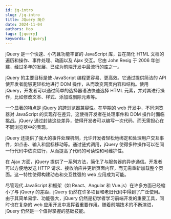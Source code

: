 ```yaml
---
id: jq-intro
slug: /jq-intro
title: JQuery 简介
date: 2024-11-04
authors: Hoo
tags: [jquery]
keywords: [jquery]
---
```


jQuery 是一个快速、小巧且功能丰富的 JavaScript 库，旨在简化 HTML 文档的遍历和操作、事件处理、动画以及 Ajax 交互。它由 John Resig 于 2006 年创建，经过多年的发展，已成为前端开发中最流行的库之一。

jQuery 的主要目标是使 JavaScript 编程更容易、更高效。它通过提供简洁的 API 使开发者能够更轻松地进行 DOM 操作，从而改变网页内容和结构。使用 jQuery，开发者可以通过简单的选择器语法快速选择 HTML 元素，并对其进行操作，比如修改文本、样式、添加或删除元素等。

一个显著的特点是 jQuery 的跨浏览器兼容性。在早期的 web 开发中，不同浏览器对 JavaScript 的实现存在差异，这使得开发者在处理事件和 DOM 操作时面临挑战。jQuery 通过封装这些差异，使得开发者可以编写一次代码，而无需担心在不同浏览器中的表现。

jQuery 还提供了强大的事件处理机制，允许开发者轻松地绑定和处理用户交互事件，如点击、输入和鼠标移动等。通过链式调用，jQuery 使得多种操作可以在同一行代码中依次进行，从而提高了代码的可读性和可维护性。

在 Ajax 方面，jQuery 提供了一系列方法，简化了与服务器的异步通信。开发者可以方便地发送 HTTP 请求、接收响应并更新页面内容，而无需重新加载整个页面。这一特性使得构建动态和交互性强的 web 应用成为可能。

尽管现代 JavaScript 和框架（如 React、Angular 和 Vue.js）在许多方面已经缩小了与 jQuery 的差距，jQuery 仍然在许多项目和老旧代码中得到了广泛使用。由于其简单易学、功能强大，jQuery 仍然是初学者学习前端开发的重要工具，同时也在复杂的 web 应用开发中发挥着重要作用。随着前端技术的不断演进，jQuery 仍然是一个值得掌握的基础技能。